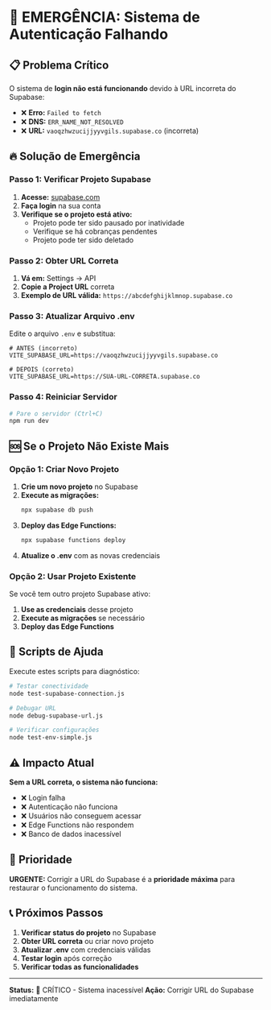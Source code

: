 # 🚨 EMERGÊNCIA: Sistema de Autenticação Falhando

## 📋 Problema Crítico

O sistema de **login não está funcionando** devido à URL incorreta do Supabase:

- ❌ **Erro:** `Failed to fetch`
- ❌ **DNS:** `ERR_NAME_NOT_RESOLVED`
- ❌ **URL:** `vaoqzhwzucijjyyvgils.supabase.co` (incorreta)

## 🔥 Solução de Emergência

### **Passo 1: Verificar Projeto Supabase**

1. **Acesse:** [supabase.com](https://supabase.com)
2. **Faça login** na sua conta
3. **Verifique se o projeto está ativo:**
   - Projeto pode ter sido pausado por inatividade
   - Verifique se há cobranças pendentes
   - Projeto pode ter sido deletado

### **Passo 2: Obter URL Correta**

1. **Vá em:** Settings → API
2. **Copie a Project URL** correta
3. **Exemplo de URL válida:** `https://abcdefghijklmnop.supabase.co`

### **Passo 3: Atualizar Arquivo .env**

Edite o arquivo `.env` e substitua:

```env
# ANTES (incorreto)
VITE_SUPABASE_URL=https://vaoqzhwzucijjyyvgils.supabase.co

# DEPOIS (correto)
VITE_SUPABASE_URL=https://SUA-URL-CORRETA.supabase.co
```

### **Passo 4: Reiniciar Servidor**

```bash
# Pare o servidor (Ctrl+C)
npm run dev
```

## 🆘 Se o Projeto Não Existe Mais

### **Opção 1: Criar Novo Projeto**

1. **Crie um novo projeto** no Supabase
2. **Execute as migrações:**
   ```bash
   npx supabase db push
   ```
3. **Deploy das Edge Functions:**
   ```bash
   npx supabase functions deploy
   ```
4. **Atualize o .env** com as novas credenciais

### **Opção 2: Usar Projeto Existente**

Se você tem outro projeto Supabase ativo:
1. **Use as credenciais** desse projeto
2. **Execute as migrações** se necessário
3. **Deploy das Edge Functions**

## 🔧 Scripts de Ajuda

Execute estes scripts para diagnóstico:

```bash
# Testar conectividade
node test-supabase-connection.js

# Debugar URL
node debug-supabase-url.js

# Verificar configurações
node test-env-simple.js
```

## ⚠️ Impacto Atual

**Sem a URL correta, o sistema não funciona:**
- ❌ Login falha
- ❌ Autenticação não funciona
- ❌ Usuários não conseguem acessar
- ❌ Edge Functions não respondem
- ❌ Banco de dados inacessível

## 🎯 Prioridade

**URGENTE:** Corrigir a URL do Supabase é a **prioridade máxima** para restaurar o funcionamento do sistema.

## 📞 Próximos Passos

1. **Verificar status do projeto** no Supabase
2. **Obter URL correta** ou criar novo projeto
3. **Atualizar .env** com credenciais válidas
4. **Testar login** após correção
5. **Verificar todas as funcionalidades**

---

**Status:** 🚨 CRÍTICO - Sistema inacessível
**Ação:** Corrigir URL do Supabase imediatamente
